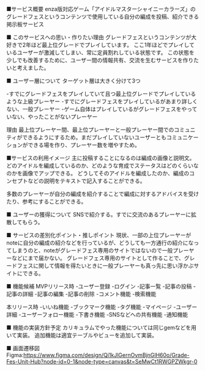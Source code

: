 ■サービス概要
enza版対応ゲーム「アイドルマスターシャイニーカラーズ」のグレードフェスというコンテンツで使用している自分の編成を投稿、紹介できる掲示板サービス

■ このサービスへの思い・作りたい理由
グレードフェスというコンテンツが大好きで2年ほど最上位グレードでプレイしています。
ここ1年ほどでプレイしているユーザーが激減してしまい、常に定員割れしている状態です。
この状態を少しでも改善するために、ユーザー間の情報共有、交流を生むサービスを作りたいと考えました。

■ ユーザー層について
ターゲット層は大きく分けて3つ

-すでにグレードフェスをプレイしていて且つ最上位グレードでプレイしているような上級プレーヤー
-すでにグレードフェスをプレイしているがあまり詳しくない、一般プレーヤー
-ゲーム自体はプレイしているがグレードフェスをやっていない、やったことがないプレーヤー

理由
最上位プレーヤー間、最上位プレーヤーと一般プレーヤー間でのコミュニティができるようにするため。まだプレイしていないユーザーともコミュニケーションができる場を作り、プレーヤー数を増やすため。

■サービスの利用イメージ
主に投稿することになるのは編成の画像と説明文。
どのアイドルを編成しているのか、どのような育成でステータスはどのくらいなのかを画像でアップできる。
どうしてそのアイドルを編成したのか、編成のコンセプトなどの説明をテキストで記入することができる。

多数のプレーヤーが自分の編成を紹介することで編成に対するアドバイスを受けたり、参考にすることができる。

■ ユーザーの獲得について
SNSで紹介する。すでに交流のあるプレーヤーに拡散してもらう。

■ サービスの差別化ポイント・推しポイント
現状、一部の上位プレーヤーがnoteに自分の編成の紹介などを行っているが、どうしても一方通行の紹介になってしまうのと、noteがグレードフェス専用のサイトではないので一般プレーヤーなどにまで届かない。
グレードフェス専用のサイトとして作ることで、グレードフェスに関して情報を得たいときに一般プレーヤーも真っ先に思い浮かぶサイトにできる。

■ 機能候補
MVPリリース時
-ユーザー登録
-ログイン
-記事一覧
-記事の投稿
-記事の詳細
-記事の編集
-記事の削除
-コメント機能
-検索機能

本リリース時
-いいね機能
-ブックマーク機能
-タグ機能
-マイページ
-ユーザー詳細
-ユーザーフォロー機能
-下書き機能
-SNSなどへの共有機能
-通知機能

■ 機能の実装方針予定
カリキュラムでやった機能については同じgemなどを用いて実装。
追加機能は適宜テーブルやビューを追加して実装。

■ 画面遷移図
Figma:https://www.figma.com/design/Qi1kJlGernOvmBjnGlH60o/Grade-Fes-Unit-Hub?node-id=0-1&node-type=canvas&t=SeMwCt1RWGPZWkgr-0
